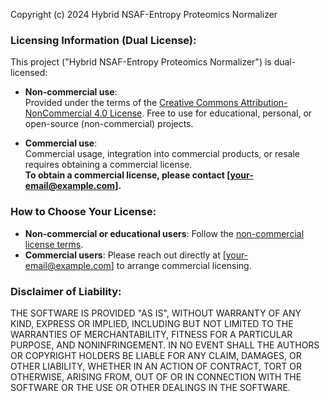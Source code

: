 Copyright (c) 2024 Hybrid NSAF-Entropy Proteomics Normalizer

### Licensing Information (Dual License):

This project (\"Hybrid NSAF-Entropy Proteomics Normalizer\") is dual-licensed:

- **Non-commercial use**:  
  Provided under the terms of the [Creative Commons Attribution-NonCommercial 4.0 License](LICENSE_NONCOMMERCIAL.md). Free to use for educational, personal, or open-source (non-commercial) projects.

- **Commercial use**:  
  Commercial usage, integration into commercial products, or resale requires obtaining a commercial license.  
  **To obtain a commercial license, please contact [your-email@example.com].**

### How to Choose Your License:

- **Non-commercial or educational users**: Follow the [non-commercial license terms](LICENSE_NONCOMMERCIAL.md).
- **Commercial users**: Please reach out directly at [your-email@example.com] to arrange commercial licensing.

### Disclaimer of Liability:

THE SOFTWARE IS PROVIDED "AS IS", WITHOUT WARRANTY OF ANY KIND, EXPRESS OR IMPLIED, INCLUDING BUT NOT LIMITED TO THE WARRANTIES OF MERCHANTABILITY, FITNESS FOR A PARTICULAR PURPOSE, AND NONINFRINGEMENT. IN NO EVENT SHALL THE AUTHORS OR COPYRIGHT HOLDERS BE LIABLE FOR ANY CLAIM, DAMAGES, OR OTHER LIABILITY, WHETHER IN AN ACTION OF CONTRACT, TORT OR OTHERWISE, ARISING FROM, OUT OF OR IN CONNECTION WITH THE SOFTWARE OR THE USE OR OTHER DEALINGS IN THE SOFTWARE.


